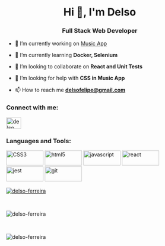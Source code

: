 <h1 align="center">Hi 👋, I'm Delso</h1>
<h3 align="center">Full Stack Web Developer</h3>

- 🔭 I’m currently working on [Music App](https://github.com/delso-ferreira/music-app)

- 🌱 I’m currently learning **Docker, Selenium**

- 👯 I’m looking to collaborate on **React and Unit Tests**

- 🤝 I’m looking for help with **CSS in Music App**

- 📫 How to reach me **delsofelipe@gmail.com**

<h3 align="left">Connect with me:</h3>
<p align="left">
<a href="https://linkedin.com/in/delso ferreira" target="blank"><img align="center" src="https://raw.githubusercontent.com/rahuldkjain/github-profile-readme-generator/master/src/images/icons/Social/linked-in-alt.svg" alt="delso ferreira" height="30" width="40" /></a>
</p>

<h3 align="left">Languages and Tools:</h3>
<p align="left"> <img src="https://img.shields.io/badge/CSS3-1572B6?style=for-the-badge&logo=css3&logoColor=white" alt="CSS3" width="100" height="40"/> <img src="https://img.shields.io/badge/HTML5-E34F26?style=for-the-badge&logo=html5&logoColor=white" alt="html5" width="100" height="40"/> <img src="https://img.shields.io/badge/JavaScript-323330?style=for-the-badge&logo=javascript&logoColor=F7DF1E" alt="javascript" width="100" height="40"/> <img src="https://img.shields.io/badge/React-20232A?style=for-the-badge&logo=react&logoColor=61DAFB" alt="react" width="100" height="40" /> <img src="https://img.shields.io/badge/Jest-C21325?style=for-the-badge&logo=jest&logoColor=white" alt="jest" width="100" height="40"/> <img src="https://img.shields.io/badge/GIT-E44C30?style=for-the-badge&logo=git&logoColor=white" alt="git" width="100" height="40" /> 
<br>

<p align="justify"> <a href="https://github.com/ryo-ma/github-profile-trophy"><img src="https://github-profile-trophy.vercel.app/?username=delso-ferreira" alt="delso-ferreira" /></a> </p><br>

<p><img align="center" src="https://github-readme-stats.vercel.app/api/top-langs?username=delso-ferreira&show_icons=true&locale=en&layout=compact" alt="delso-ferreira" /></p>
<br>
<p><img align="center" src="https://github-readme-streak-stats.herokuapp.com/?user=delso-ferreira&" alt="delso-ferreira" /></p>
